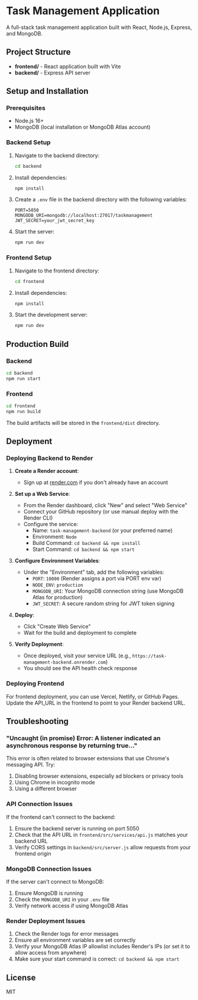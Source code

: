 # Task Management Application

A full-stack task management application built with React, Node.js, Express, and MongoDB.

## Project Structure

- **frontend/** - React application built with Vite
- **backend/** - Express API server

## Setup and Installation

### Prerequisites

- Node.js 16+
- MongoDB (local installation or MongoDB Atlas account)

### Backend Setup

1. Navigate to the backend directory:
   ```bash
   cd backend
   ```

2. Install dependencies:
   ```bash
   npm install
   ```

3. Create a `.env` file in the backend directory with the following variables:
   ```
   PORT=5050
   MONGODB_URI=mongodb://localhost:27017/taskmanagement
   JWT_SECRET=your_jwt_secret_key
   ```

4. Start the server:
   ```bash
   npm run dev
   ```

### Frontend Setup

1. Navigate to the frontend directory:
   ```bash
   cd frontend
   ```

2. Install dependencies:
   ```bash
   npm install
   ```

3. Start the development server:
   ```bash
   npm run dev
   ```

## Production Build

### Backend

```bash
cd backend
npm run start
```

### Frontend

```bash
cd frontend
npm run build
```

The build artifacts will be stored in the `frontend/dist` directory.

## Deployment

### Deploying Backend to Render

1. **Create a Render account**:
   - Sign up at [render.com](https://render.com) if you don't already have an account

2. **Set up a Web Service**:
   - From the Render dashboard, click "New" and select "Web Service"
   - Connect your GitHub repository (or use manual deploy with the Render CLI)
   - Configure the service:
     - Name: `task-management-backend` (or your preferred name)
     - Environment: `Node`
     - Build Command: `cd backend && npm install`
     - Start Command: `cd backend && npm start`

3. **Configure Environment Variables**:
   - Under the "Environment" tab, add the following variables:
     - `PORT`: `10000` (Render assigns a port via PORT env var)
     - `NODE_ENV`: `production`
     - `MONGODB_URI`: Your MongoDB connection string (use MongoDB Atlas for production)
     - `JWT_SECRET`: A secure random string for JWT token signing

4. **Deploy**:
   - Click "Create Web Service"
   - Wait for the build and deployment to complete

5. **Verify Deployment**:
   - Once deployed, visit your service URL (e.g., `https://task-management-backend.onrender.com`)
   - You should see the API health check response

### Deploying Frontend

For frontend deployment, you can use Vercel, Netlify, or GitHub Pages. Update the API_URL in the frontend to point to your Render backend URL.

## Troubleshooting

### "Uncaught (in promise) Error: A listener indicated an asynchronous response by returning true..."

This error is often related to browser extensions that use Chrome's messaging API. Try:

1. Disabling browser extensions, especially ad blockers or privacy tools
2. Using Chrome in incognito mode
3. Using a different browser

### API Connection Issues

If the frontend can't connect to the backend:

1. Ensure the backend server is running on port 5050
2. Check that the API URL in `frontend/src/services/api.js` matches your backend URL
3. Verify CORS settings in `backend/src/server.js` allow requests from your frontend origin

### MongoDB Connection Issues

If the server can't connect to MongoDB:

1. Ensure MongoDB is running
2. Check the `MONGODB_URI` in your `.env` file
3. Verify network access if using MongoDB Atlas

### Render Deployment Issues

1. Check the Render logs for error messages
2. Ensure all environment variables are set correctly
3. Verify your MongoDB Atlas IP allowlist includes Render's IPs (or set it to allow access from anywhere)
4. Make sure your start command is correct: `cd backend && npm start`

## License

MIT
